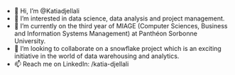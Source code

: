 - 👋 Hi, I’m @Katiadjellali
- 👀 I’m interested in data science, data analysis and project management.
- 🌱 I’m currently on the third year of MIAGE (Computer Sciences, Business and Information Systems Management) at Panthéon Sorbonne University.
- 💞️ I’m looking to collaborate on a snowflake project which is an exciting initiative in the world of data warehousing and analytics.
- 📫 Reach me on LinkedIn: /katia-djellali

<!---
Katiadje/Katiadje is a ✨ special ✨ repository because its `README.md` (this file) appears on your GitHub profile.
You can click the Preview link to take a look at your changes.
--->

